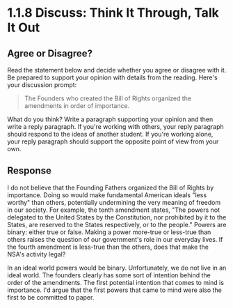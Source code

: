 # 1.1.8 Discuss: Think It Through, Talk It Out

## Agree or Disagree?

Read the statement below and decide whether you agree or disagree with it.
Be prepared to support your opinion with details from the reading. Here's
your discussion prompt:

> The Founders who created the Bill of Rights organized the amendments in
> order of importance.

What do you think? Write a paragraph supporting your opinion and then write
a reply paragraph. If you're working with others, your reply paragraph
should respond to the ideas of another student. If you're working alone,
your reply paragraph should support the opposite point of view from your
own.

## Response

I do not believe that the Founding Fathers organized the Bill of Rights by
importance. Doing so would make fundamental American ideals "less worthy" than
others, potentially undermining the very meaning of freedom in our society. For
example, the tenth amendment states, "The powers not delegated to the United
States by the Constitution, nor prohibited by it to the States, are reserved to
the States respectively, or to the people." Powers are binary: either true or
false. Making a power more-true or less-true than others raises the question of
our government's role in our everyday lives. If the fourth amendment is
less-true than the others, does that make the NSA's activity legal?

In an ideal world powers would be binary. Unfortunately, we do not live in an
ideal world. The founders clearly has some sort of intention behind the order
of the amendments. The first potential intention that comes to mind is
importance. I'd argue that the first powers that came to mind were also the
first to be committed to paper.
